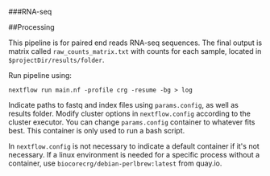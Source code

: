 ###RNA-seq

##Processing

This pipeline is for paired end reads RNA-seq sequences. The final output is matrix called ``raw_counts_matrix.txt`` with counts for each sample, located in ``$projectDir/results/folder``.

Run pipeline using:

```
nextflow run main.nf -profile crg -resume -bg > log
```

Indicate paths to fastq and index files using ``params.config``, as well as results folder. Modify cluster options in ``nextflow.config`` according to the cluster executor. You can change ``params.config`` container to whatever fits best. This container is only used to run a bash script.

In ``nextflow.config`` is not necessary to indicate a default container if it's not necessary. If a linux environment is needed for a specific process without a container, use ``biocorecrg/debian-perlbrew:latest`` from quay.io. 
